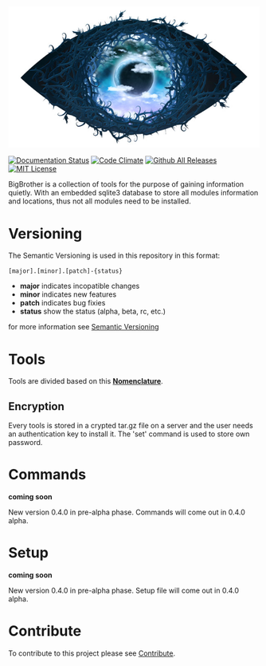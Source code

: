 <p align="center"><img alt="BigBrothe is watching you" src="docs/assets/logo.jpg" /></p>


[![Documentation Status](https://readthedocs.org/projects/bigbrother/badge/?version=latest)](http://bigbrother.readthedocs.io/en/latest/?badge=latest)
[![Code Climate](https://img.shields.io/codeclimate/github/PhantomGhosts/BigBrother.svg)](https://codeclimate.com/github/PhantomGhosts/BigBrother)
[![Github All Releases](https://img.shields.io/github/downloads/PhantomGhosts/BigBrother/total.svg)](https://github.com/PhantomGhosts/BigBrother/releases)
[![MIT License](https://img.shields.io/badge/license-MIT-000000.svg)](LICENSE)

BigBrother is a collection of tools for the purpose of gaining information quietly.
With an embedded sqlite3 database to store all modules information and locations, thus not all modules need to be installed.

Versioning
==========
The Semantic Versioning is used in this repository in this format:

	[major].[minor].[patch]-{status}

* **major** indicates incopatible changes
* **minor** indicates new features
* **patch** indicates bug fixies
* **status** show the status (alpha, beta, rc, etc.)

for more information see [Semantic Versioning](http://semver.org/)

Tools
=====
Tools are divided based on this [**Nomenclature**](docs/nomenclature.md).

Encryption
----------
Every tools is stored in a crypted tar.gz file on a server and the user needs an authentication key to install it.
The 'set' command is used to store own password.

Commands
========
**coming soon**

New version 0.4.0 in pre-alpha phase.
Commands will come out in 0.4.0 alpha.

Setup
=====
**coming soon**

New version 0.4.0 in pre-alpha phase.
Setup file will come out in 0.4.0 alpha.

Contribute
=========
To contribute to this project please see [Contribute](docs/CONTRIBUTING.md).
